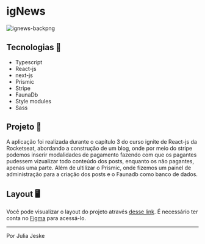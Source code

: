# igNews

![ignews-backpng](https://user-images.githubusercontent.com/80333527/172493181-e8d9066e-737a-45c9-8a35-6e2b874944f3.png)


## Tecnologias 🚀
- Typescript
- React-js
- next-js
- Prismic
- Stripe
- FaunaDb
- Style modules 
- Sass



## Projeto 📖
A aplicação foi realizada durante o capítulo 3 do curso ignite de React-js da Rocketseat, abordando a construção de um blog, onde por meio do stripe podemos inserir modalidades de pagamento fazendo com que os pagantes pudessem vizualizar todo conteúdo dos posts, enquanto os não pagantes, apenas uma parte.
Além de ultilizar o Prismic, onde fizemos um painel de administração para a criação dos posts e o Faunadb como banco de dados. 

## Layout 🖥️
Você pode visualizar o layout do projeto através [desse link](https://www.figma.com/file/LVhGjIFJlS2rxCFS3X7CQc/ig.news-(Copy)?node-id=1%3A2). É necessário ter conta no [Figma](https://figma.com) para acessá-lo.


---

Por Julia Jeske
